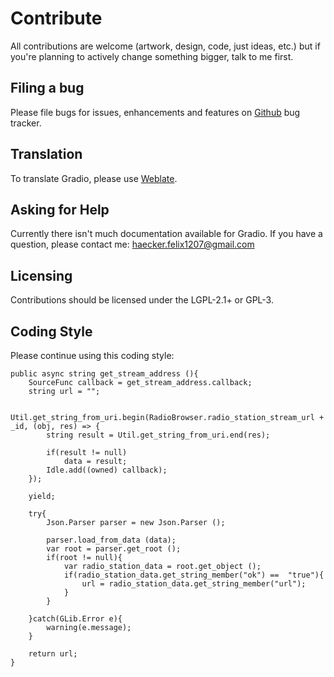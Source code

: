 # Contribute
All contributions are welcome (artwork, design, code, just ideas, etc.) but if you're planning to actively change something bigger, talk to me first.

## Filing a bug
Please file bugs for issues, enhancements and features on
[Github](https://github.com/haecker-felix/gradio/issues/new)
bug tracker.

## Translation
To translate Gradio, please use [Weblate](https://hosted.weblate.org/engage/gradio/).

## Asking for Help
Currently there isn't much documentation available for Gradio. If you have a question, please contact me: haecker.felix1207@gmail.com

## Licensing
Contributions should be licensed under the LGPL-2.1+ or GPL-3.

## Coding Style
Please continue using this coding style:
```vala
public async string get_stream_address (){
	SourceFunc callback = get_stream_address.callback;
	string url = "";
  
	Util.get_string_from_uri.begin(RadioBrowser.radio_station_stream_url + _id, (obj, res) => {
		string result = Util.get_string_from_uri.end(res);

		if(result != null)
			data = result;
		Idle.add((owned) callback);
	});

	yield;

	try{
		Json.Parser parser = new Json.Parser ();

		parser.load_from_data (data);
		var root = parser.get_root ();
		if(root != null){
			var radio_station_data = root.get_object ();
			if(radio_station_data.get_string_member("ok") ==  "true"){
				url = radio_station_data.get_string_member("url");
			}
		}

	}catch(GLib.Error e){
		warning(e.message);
	}

	return url;
}
```

